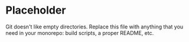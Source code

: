# Placeholder

Git doesn't like empty directories. Replace this file with anything that you
need in your monorepo: build scripts, a proper README, etc.
